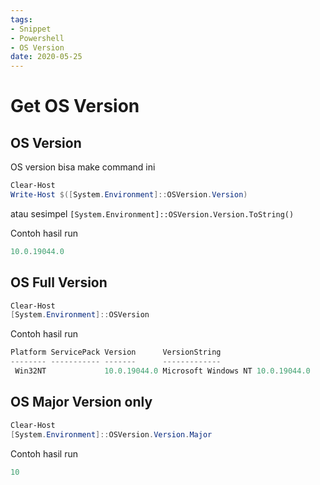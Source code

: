```yaml
---
tags:
- Snippet
- Powershell
- OS Version
date: 2020-05-25
---
```


# Get OS Version

## OS Version

OS version bisa make command ini
```powershell
Clear-Host
Write-Host $([System.Environment]::OSVersion.Version)
```

atau sesimpel `[System.Environment]::OSVersion.Version.ToString()`



Contoh hasil run
```powershell
10.0.19044.0
```



## OS Full Version

```powershell
Clear-Host
[System.Environment]::OSVersion
```



Contoh hasil run
```powershell
Platform ServicePack Version      VersionString                    
-------- ----------- -------      -------------                    
 Win32NT             10.0.19044.0 Microsoft Windows NT 10.0.19044.0
```



## OS Major Version only

```powershell
Clear-Host
[System.Environment]::OSVersion.Version.Major
```



Contoh hasil run
```powershell
10
```


